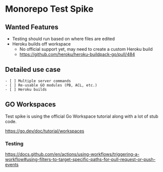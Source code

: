 # Monorepo Test Spike

## Wanted Features

- Testing should run based on where files are edited
- Heroku builds off workspace
    - No official support yet, may need to create a custom Heroku build
    - https://github.com/heroku/heroku-buildpack-go/pull/484

## Detailed use case

    - [ ] Multiple server commands
    - [ ] Re-usable GO modules (PB, ACL, etc.)
    - [ ] Heroku builds

## GO Workspaces

Test spike is using the official Go Workspace tutorial along with a lot of stub code.

https://go.dev/doc/tutorial/workspaces

### Testing

https://docs.github.com/en/actions/using-workflows/triggering-a-workflow#using-filters-to-target-specific-paths-for-pull-request-or-push-events
